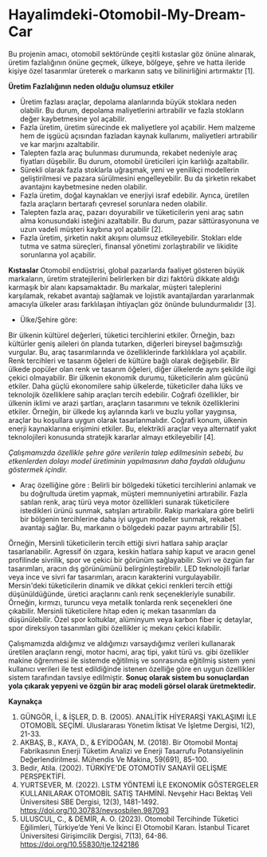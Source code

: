 # Hayalimdeki-Otomobil-My-Dream-Car

Bu projenin amacı, otomobil sektöründe çeşitli kıstaslar göz önüne alınarak, üretim fazlalığının önüne geçmek, ülkeye, bölgeye, şehre ve hatta ileride kişiye özel tasarımlar üreterek o markanın satış ve bilinirliğini artırmaktır [1].

**Üretim Fazlalığının neden olduğu olumsuz etkiler** 

- Üretim fazlası araçlar, depolama alanlarında büyük stoklara neden olabilir. Bu durum, depolama maliyetlerini artırabilir ve fazla stokların değer kaybetmesine yol açabilir.
- Fazla üretim, üretim sürecinde ek maliyetlere yol açabilir. Hem malzeme hem de işgücü açısından fazladan kaynak kullanımı, maliyetleri artırabilir ve kar marjını azaltabilir.
- Talepten fazla araç bulunması durumunda, rekabet nedeniyle araç fiyatları düşebilir. Bu durum, otomobil üreticileri için karlılığı azaltabilir.
- Sürekli olarak fazla stoklarla uğraşmak, yeni ve yenilikçi modellerin geliştirilmesi ve pazara sürülmesini engelleyebilir. Bu da şirketin rekabet avantajını kaybetmesine neden olabilir.
- Fazla üretim, doğal kaynakları ve enerjiyi israf edebilir. Ayrıca, üretilen fazla araçların bertarafı çevresel sorunlara neden olabilir.
- Talepten fazla araç, pazarı doyurabilir ve tüketicilerin yeni araç satın alma konusundaki isteğini azaltabilir. Bu durum, pazar sättürasyonuna ve uzun vadeli müşteri kaybına yol açabilir [2].
- Fazla üretim, şirketin nakit akışını olumsuz etkileyebilir. Stokları elde tutma ve satma süreçleri, finansal yönetimi zorlaştırabilir ve likidite sorunlarına yol açabilir.

**Kıstaslar**
Otomobil endüstrisi, global pazarlarda faaliyet gösteren büyük markaların, üretim stratejilerini belirlerken bir dizi faktörü dikkate aldığı karmaşık bir alanı kapsamaktadır. Bu markalar, müşteri taleplerini karşılamak, rekabet avantajı sağlamak ve lojistik avantajlardan yararlanmak amacıyla ülkeler arası farklılaşan ihtiyaçları göz önünde bulundurmalıdır [3].

- Ülke/Şehire göre:

Bir ülkenin kültürel değerleri, tüketici tercihlerini etkiler. Örneğin, bazı kültürler geniş aileleri ön planda tutarken, diğerleri bireysel bağımsızlığı vurgular. Bu, araç tasarımlarında ve özelliklerinde farklılıklara yol açabilir. Renk tercihleri ve tasarım öğeleri de kültüre bağlı olarak değişebilir. Bir ülkede popüler olan renk ve tasarım öğeleri, diğer ülkelerde aynı şekilde ilgi çekici olmayabilir. Bir ülkenin ekonomik durumu, tüketicilerin alım gücünü etkiler. Daha güçlü ekonomilere sahip ülkelerde, tüketiciler daha lüks ve teknolojik özelliklere sahip araçları tercih edebilir. Coğrafi özellikler, bir ülkenin iklimi ve arazi şartları, araçların tasarımını ve teknik özelliklerini etkiler. Örneğin, bir ülkede kış aylarında karlı ve buzlu yollar yaygınsa, araçlar bu koşullara uygun olarak tasarlanmalıdır. Coğrafi konum, ülkenin enerji kaynaklarına erişimini etkiler. Bu, elektrikli araçlar veya alternatif yakıt teknolojileri konusunda stratejik kararlar almayı etkileyebilir [4].

_Çalışmamızda özellikle şehre göre verilerin talep edilmesinin sebebi, bu etkenlerden dolayı model üretiminin yapılmasının daha faydalı olduğunu göstermek içindir._

- Araç özelliğine göre : 
Belirli bir bölgedeki tüketici tercihlerini anlamak ve bu doğrultuda üretim yapmak, müşteri memnuniyetini artırabilir. Fazla satılan renk, araç türü veya motor özellikleri sunarak tüketicilere istedikleri ürünü sunmak, satışları artırabilir. Rakip markalara göre belirli bir bölgenin tercihlerine daha iyi uygun modeller sunmak, rekabet avantajı sağlar. Bu, markanın o bölgedeki pazar payını artırabilir [5]. 

Örneğin, Mersinli tüketicilerin tercih ettiği sivri hatlara sahip araçlar tasarlanabilir. Agressif ön ızgara, keskin hatlara sahip kaput ve aracın genel profilinde sivrilik, spor ve çekici bir görünüm sağlayabilir. Sivri ve özgün far tasarımları, aracın dış görünümünü belirginleştirebilir. LED teknolojili farlar veya ince ve sivri far tasarımları, aracın karakterini vurgulayabilir. Mersin'deki tüketicilerin dinamik ve dikkat çekici renkleri tercih ettiği düşünüldüğünde, üretici araçlarını canlı renk seçenekleriyle sunabilir. Örneğin, kırmızı, turuncu veya metalik tonlarda renk seçenekleri öne çıkabilir. Mersinli tüketicilere hitap eden iç mekan tasarımları da düşünülebilir. Özel spor koltuklar, alüminyum veya karbon fiber iç detaylar, spor direksiyon tasarımları gibi özellikler iç mekanı çekici kılabilir.

 Çalışmamızda aldığımız ve aldığımızı varsaydığımız verileri kullanarak üretilen araçların rengi, motor hacmi, araç tipi, yakıt türü vs. gibi özellikler makine öğrenmesi ile sistemde eğitilmiş ve sonrasında eğitilmiş sistem yeni kullanıcı verileri ile test edildiğinde istenen özelliğe göre en uygun özellikler sistem tarafından tavsiye edilmiştir. **Sonuç olarak sistem bu sonuçlardan yola çıkarak yepyeni ve özgün bir araç modeli görsel olarak üretmektedir.**

**Kaynakça**
1. GÜNGÖR, İ., & İŞLER, D. B. (2005). ANALİTİK HİYERARŞİ YAKLAŞIMI İLE OTOMOBİL SEÇİMİ. Uluslararası Yönetim İktisat Ve İşletme Dergisi, 1(2), 21-33.
2. AKBAŞ, B., KAYA, D., & EYİDOĞAN, M. (2018). Bir Otomobil Montaj Fabrikasının Enerji Tüketim Analizi ve Enerji Tasarrufu Potansiyelinin Değerlendirilmesi. Mühendis Ve Makina, 59(691), 85-100.
3. Bedir, Atila. (2002). TÜRKİYE'DE OTOMOTİV SANAYİİ GELİŞME PERSPEKTİFİ. 
4. YURTSEVER, M. (2022). LSTM YÖNTEMİ İLE EKONOMİK GÖSTERGELER KULLANILARAK OTOMOBİL SATIŞ TAHMİNİ. Nevşehir Hacı Bektaş Veli Üniversitesi SBE Dergisi, 12(3), 1481-1492. https://doi.org/10.30783/nevsosbilen.987093
5. ULUSCUL, C., & DEMİR, A. O. (2023). Otomobil Tercihinde Tüketici Eğilimleri, Türkiye’de Yeni Ve İkinci El Otomobil Kararı. İstanbul Ticaret Üniversitesi Girişimcilik Dergisi, 7(13), 64-86. https://doi.org/10.55830/tje.1242186
